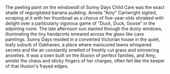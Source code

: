 The peeling paint on the windowsill of Sunny Days Child Care was the exact shade of regurgitated banana pudding.  Amelia "Amy" Cartwright sighed, scraping at it with her thumbnail as a chorus of five-year-olds shrieked with delight over a particularly vigorous game of "Duck, Duck, Goose" in the adjoining room. The late afternoon sun slanted through the dusty windows, illuminating the tiny handprints smeared across the glass like cave paintings. Sunny Days resided in a converted Victorian house in the quiet, leafy suburb of Oakhaven, a place where manicured lawns whispered secrets and the air constantly smelled of freshly cut grass and simmering anxieties.  It was a town built on the illusion of perfect families, and Amy, amidst the chaos and sticky fingers of her charges, often felt like the keeper of that illusion's frayed edges.
